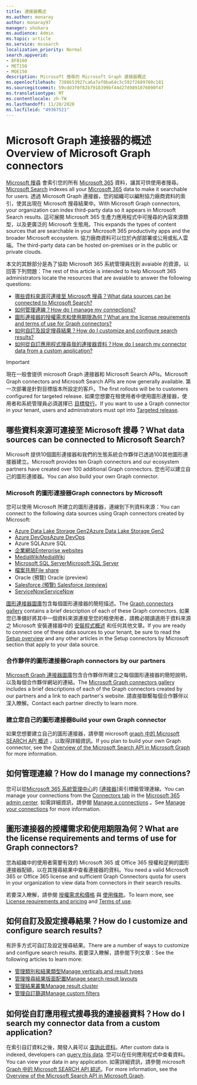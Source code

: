 ```yaml
---
title: 連接器概述
ms.author: monaray
author: monaray97
manager: shohara
ms.audience: Admin
ms.topic: article
ms.service: mssearch
localization_priority: Normal
search.appverid:
- BFB160
- MET150
- MOE150
description: Microsoft 搜尋的 Microsoft Graph 連接器概述
ms.openlocfilehash: 7388653927ca6a7af0ba64c3c592f2689780c181
ms.sourcegitcommit: 59cdd3f0f82b7918399bf44d27d9891076090f4f
ms.translationtype: MT
ms.contentlocale: zh-TW
ms.lasthandoff: 11/20/2020
ms.locfileid: "49367521"
---
```

# <a name="overview-of-microsoft-graph-connectors"></a><span data-ttu-id="1114e-103">Microsoft Graph 連接器的概述</span><span class="sxs-lookup"><span data-stu-id="1114e-103">Overview of Microsoft Graph connectors</span></span>

<span data-ttu-id="1114e-104">[Microsoft 搜尋](https://docs.microsoft.com/microsoftsearch/overview-microsoft-search) 會索引您的所有 [Microsoft 365](https://www.microsoft.com/microsoft-365) 資料，讓其可供使用者搜尋。</span><span class="sxs-lookup"><span data-stu-id="1114e-104">[Microsoft Search](https://docs.microsoft.com/microsoftsearch/overview-microsoft-search) indexes all your [Microsoft 365](https://www.microsoft.com/microsoft-365) data to make it searchable for users.</span></span> <span data-ttu-id="1114e-105">透過 Microsoft Graph 連接器，您的組織可以編制協力廠商資料的索引，使其出現在 Microsoft 搜尋結果中。</span><span class="sxs-lookup"><span data-stu-id="1114e-105">With Microsoft Graph connectors, your organization can index third-party data so it appears in Microsoft Search results.</span></span> <span data-ttu-id="1114e-106">這可展開 Microsoft 365 生產力應用程式中可搜尋的內容來源類型，以及更廣泛的 Microsoft 生態用。</span><span class="sxs-lookup"><span data-stu-id="1114e-106">This expands the types of content sources that are searchable in your Microsoft 365 productivity apps and the broader Microsoft ecosystem.</span></span> <span data-ttu-id="1114e-107">協力廠商資料可以位於內部部署或公用或私人雲端。</span><span class="sxs-lookup"><span data-stu-id="1114e-107">The third-party data can be hosted on-premises or in the public or private clouds.</span></span>

<!---link Microsoft Graph reference in line 19 when we have access to relevant documentation--->

<span data-ttu-id="1114e-108">本文的其餘部分是為了協助 Microsoft 365 系統管理員找到 avaiable 的資源，以回答下列問題：</span><span class="sxs-lookup"><span data-stu-id="1114e-108">The rest of this article is intended to help Microsoft 365 administrators locate the resources that are avaiable to answer the following questions:</span></span>

* [<span data-ttu-id="1114e-109">哪些資料來源可連接至 Microsoft 搜尋？</span><span class="sxs-lookup"><span data-stu-id="1114e-109">What data sources can be connected to Microsoft Search?</span></span>](#what-data-sources-can-be-connected-to-microsoft-search)
* [<span data-ttu-id="1114e-110">如何管理連線？</span><span class="sxs-lookup"><span data-stu-id="1114e-110">How do I manage my connections?</span></span>](#how-do-i-manage-my-connections)
* [<span data-ttu-id="1114e-111">圖形連接器的授權需求和使用期限為何？</span><span class="sxs-lookup"><span data-stu-id="1114e-111">What are the license requirements and terms of use for Graph connectors?</span></span>](#what-are-the-license-requirements-and-terms-of-use-for-graph-connectors)
* [<span data-ttu-id="1114e-112">如何自訂及設定搜尋結果？</span><span class="sxs-lookup"><span data-stu-id="1114e-112">How do I customize and configure search results?</span></span>](#how-do-i-customize-and-configure-search-results)
* [<span data-ttu-id="1114e-113">如何從自訂應用程式搜尋我的連接器資料？</span><span class="sxs-lookup"><span data-stu-id="1114e-113">How do I search my connector data from a custom application?</span></span>](#how-do-i-search-my-connector-data-from-a-custom-application)

<!---Modify to another note that is more accurate--->
> [!IMPORTANT]
> <span data-ttu-id="1114e-114">現在一般會提供 microsoft Graph 連接器和 Microsoft Search APIs。</span><span class="sxs-lookup"><span data-stu-id="1114e-114">Microsoft Graph connectors and Microsoft Search APIs are now generally available.</span></span> <span data-ttu-id="1114e-115">第一次部署是針對目標版本所設定的客戶。</span><span class="sxs-lookup"><span data-stu-id="1114e-115">The first rollouts will be to customers configured for  targeted release.</span></span> <span data-ttu-id="1114e-116">如果您想要在租使用者中使用圖形連接器，使用者和系統管理員必須選擇已 [目標發行](https://docs.microsoft.com/office365/admin/manage/release-options-in-office-365?view=o365-worldwide)。</span><span class="sxs-lookup"><span data-stu-id="1114e-116">If you want to use a Graph connector in your tenant, users and administrators must opt into [Targeted release](https://docs.microsoft.com/office365/admin/manage/release-options-in-office-365?view=o365-worldwide).</span></span>

<!---Add Value, scenario, example, and/or graphic in December updates--->
<!---Probably remove architecture section below
## Architecture

The following architectural diagram of the Microsoft Graph platform shows how Graph connector content flows through content indexing to user results in [Microsoft Search](https://docs.microsoft.com/microsoftsearch/overview-microsoft-search) clients. The rest of this section explains each of the key building blocks in the diagram.

![Diagram: on-premises and cloud-based data is pulled by connectors and indexed by the Microsoft Search API, and then the Microsoft Search service delivers the results to users.](media/connectors-overview/highlevel-connectors.png)
Graph connectors can pull data from cloud-based (SaaS) data sources and on-premises data stores. The above diagram shows connections to only two data sources, but you can add connections to up ten sources per tenant.

The Microsoft Graph Connectors API instantiates one connection per data source. Then, the API indexes and stores the data. Established connections interact with Microsoft Search, so users can get search results.

You can use the Microsoft 365 [admin center](https://admin.microsoft.com) to setup and manage any of the Graph connectors by Microsoft. The admin center has a simple user interface that makes it easy to establish the connection to your data source, and monitor connection status and utilization.

***Edit paragraph below**_
To create a _*connection** to a data source, admins need authenticated access to the data and the entire content repository. The data is fed to the graph connector service for indexing.--->

## <a name="what-data-sources-can-be-connected-to-microsoft-search"></a><span data-ttu-id="1114e-117">哪些資料來源可連接至 Microsoft 搜尋？</span><span class="sxs-lookup"><span data-stu-id="1114e-117">What data sources can be connected to Microsoft Search?</span></span>

<span data-ttu-id="1114e-118">Microsoft 提供10個圖形連接器和我們的生態系統合作夥伴已透過100其他圖形連接器建立。</span><span class="sxs-lookup"><span data-stu-id="1114e-118">Microsoft provides ten Graph connectors and our ecosystem partners have created over 100 additional Graph connectors.</span></span> <span data-ttu-id="1114e-119">您也可以建立自己的圖形連接器。</span><span class="sxs-lookup"><span data-stu-id="1114e-119">You can also build your own Graph connector.</span></span> 

### <a name="graph-connectors-by-microsoft"></a><span data-ttu-id="1114e-120">Microsoft 的圖形連接器</span><span class="sxs-lookup"><span data-stu-id="1114e-120">Graph connectors by Microsoft</span></span>

<span data-ttu-id="1114e-121">您可以使用 Microsoft 所建立的圖形連接器，連線到下列資料來源：</span><span class="sxs-lookup"><span data-stu-id="1114e-121">You can connect to the following data sources using Graph connectors created by Microsoft:</span></span>

<!---Need to add a few links below when docs exist--->
* [<span data-ttu-id="1114e-122">Azure Data Lake Storage Gen2</span><span class="sxs-lookup"><span data-stu-id="1114e-122">Azure Data Lake Storage Gen2</span></span>](azure-data-lake-connector.md)
* [<span data-ttu-id="1114e-123">Azure DevOps</span><span class="sxs-lookup"><span data-stu-id="1114e-123">Azure DevOps</span></span>](azure-devops-connector.md)
* <span data-ttu-id="1114e-124">Azure SQL</span><span class="sxs-lookup"><span data-stu-id="1114e-124">Azure SQL</span></span>
* [<span data-ttu-id="1114e-125">企業網站</span><span class="sxs-lookup"><span data-stu-id="1114e-125">Enterprise websites</span></span>](enterprise-web-connector.md)
* [<span data-ttu-id="1114e-126">MediaWiki</span><span class="sxs-lookup"><span data-stu-id="1114e-126">MediaWiki</span></span>](mediawiki-connector.md)
* [<span data-ttu-id="1114e-127">Microsoft SQL Server</span><span class="sxs-lookup"><span data-stu-id="1114e-127">Microsoft SQL Server</span></span>](MSSQL-connector.md)
* [<span data-ttu-id="1114e-128">檔案共用</span><span class="sxs-lookup"><span data-stu-id="1114e-128">File share</span></span>](fileshare-connector.md)
* <span data-ttu-id="1114e-129">Oracle (預覽) </span><span class="sxs-lookup"><span data-stu-id="1114e-129">Oracle (preview)</span></span>
* [<span data-ttu-id="1114e-130">Salesforce (預覽) </span><span class="sxs-lookup"><span data-stu-id="1114e-130">Salesforce (preview)</span></span>](salesforce-connector.md)
* [<span data-ttu-id="1114e-131">ServiceNow</span><span class="sxs-lookup"><span data-stu-id="1114e-131">ServiceNow</span></span>](servicenow-connector.md)

<span data-ttu-id="1114e-132">[圖形連接器圖庫](connectors-gallery.md)包含每個圖形連接器的簡短描述。</span><span class="sxs-lookup"><span data-stu-id="1114e-132">The [Graph connectors gallery](connectors-gallery.md) contains a brief description of each of these Graph connectors.</span></span> <span data-ttu-id="1114e-133">如果您已準備好將其中一個資料來源連接至您的租使用者，請務必閱讀適用于資料來源之 Microsoft 安裝連接器中的 [安裝程式概述](configure-connector.md) 和任何其他文章。</span><span class="sxs-lookup"><span data-stu-id="1114e-133">If you are ready to connect one of these data sources to your tenant, be sure to read the [Setup overview](configure-connector.md) and any other articles in the Setup connectors by Microsoft section that apply to your data source.</span></span>

### <a name="graph-connectors-by-our-partners"></a><span data-ttu-id="1114e-134">合作夥伴的圖形連接器</span><span class="sxs-lookup"><span data-stu-id="1114e-134">Graph connectors by our partners</span></span>

<span data-ttu-id="1114e-135">[Microsoft Graph 連接器圖庫](connectors-gallery.md)包含合作夥伴所建立之每個圖形連接器的簡短說明，以及每個合作夥伴網站的連結。</span><span class="sxs-lookup"><span data-stu-id="1114e-135">The [Microsoft Graph connectors gallery](connectors-gallery.md) includes a brief descriptions of each of the Graph connectors created by our partners and a link to each partner's website.</span></span> <span data-ttu-id="1114e-136">請直接聯繫每個合作夥伴以深入瞭解。</span><span class="sxs-lookup"><span data-stu-id="1114e-136">Contact each partner directly to learn more.</span></span>

### <a name="build-your-own-graph-connector"></a><span data-ttu-id="1114e-137">建立您自己的圖形連接器</span><span class="sxs-lookup"><span data-stu-id="1114e-137">Build your own Graph connector</span></span>

<span data-ttu-id="1114e-138">如果您想要建立自己的圖形連接器，請參閱 microsoft [graph 中的 Microsoft SEARCH API 概述](https://docs.microsoft.com/graph/search-concept-overview) ，以取得詳細資訊。</span><span class="sxs-lookup"><span data-stu-id="1114e-138">If you plan to build your own Graph connector, see the [Overview of the Microsoft Search API in Microsoft Graph](https://docs.microsoft.com/graph/search-concept-overview) for more information.</span></span>

## <a name="how-do-i-manage-my-connections"></a><span data-ttu-id="1114e-139">如何管理連線？</span><span class="sxs-lookup"><span data-stu-id="1114e-139">How do I manage my connections?</span></span>

<span data-ttu-id="1114e-140">您可以從[Microsoft 365 系統管理中心](https://admin.microsoft.com/)的 [[連接器]](https://admin.microsoft.com/Adminportal/Home#/MicrosoftSearch/Connectors)索引標籤管理連線。</span><span class="sxs-lookup"><span data-stu-id="1114e-140">You can manage your connections from the [Connectors tab](https://admin.microsoft.com/Adminportal/Home#/MicrosoftSearch/Connectors) in the [Microsoft 365 admin center](https://admin.microsoft.com/).</span></span> <span data-ttu-id="1114e-141">如需詳細資訊，請參閱 [Manage a connections](manage-connector.md) 。</span><span class="sxs-lookup"><span data-stu-id="1114e-141">See [Manage your connections](manage-connector.md) for more information.</span></span>

## <a name="what-are-the-license-requirements-and-terms-of-use-for-graph-connectors"></a><span data-ttu-id="1114e-142">圖形連接器的授權需求和使用期限為何？</span><span class="sxs-lookup"><span data-stu-id="1114e-142">What are the license requirements and terms of use for Graph connectors?</span></span>

<span data-ttu-id="1114e-143">您為組織中的使用者需要有效的 Microsoft 365 或 Office 365 授權和足夠的圖形連接器配額，以在其搜尋結果中查看連接器的資料。</span><span class="sxs-lookup"><span data-stu-id="1114e-143">You need a valid Microsoft 365 or Office 365 license and sufficient Graph Connectors quota for users in your organization to view data from connectors in their search results.</span></span>

<span data-ttu-id="1114e-144">若要深入瞭解，請參閱 [授權需求和價格](licensing.md) 與 [使用條款](terms-of-use.md)。</span><span class="sxs-lookup"><span data-stu-id="1114e-144">To learn more, see [License requirements and pricing](licensing.md) and [Terms of use](terms-of-use.md).</span></span>

## <a name="how-do-i-customize-and-configure-search-results"></a><span data-ttu-id="1114e-145">如何自訂及設定搜尋結果？</span><span class="sxs-lookup"><span data-stu-id="1114e-145">How do I customize and configure search results?</span></span>

<span data-ttu-id="1114e-146">有許多方式可自訂及設定搜尋結果。</span><span class="sxs-lookup"><span data-stu-id="1114e-146">There are a number of ways to customize and configure search results.</span></span> <span data-ttu-id="1114e-147">若要深入瞭解，請參閱下列文章：</span><span class="sxs-lookup"><span data-stu-id="1114e-147">See the following articles to learn more:</span></span>

* [<span data-ttu-id="1114e-148">管理類別和結果類型</span><span class="sxs-lookup"><span data-stu-id="1114e-148">Manage verticals and result types</span></span>](customize-search-page.md)
* [<span data-ttu-id="1114e-149">管理搜尋結果版面配置</span><span class="sxs-lookup"><span data-stu-id="1114e-149">Manage search result layouts</span></span>](customize-results-layout.md)
* [<span data-ttu-id="1114e-150">管理結果叢集</span><span class="sxs-lookup"><span data-stu-id="1114e-150">Manage result cluster</span></span>](result-cluster.md)
* [<span data-ttu-id="1114e-151">管理自訂篩選</span><span class="sxs-lookup"><span data-stu-id="1114e-151">Manage custom filters</span></span>](custom-filters.md)

## <a name="how-do-i-search-my-connector-data-from-a-custom-application"></a><span data-ttu-id="1114e-152">如何從自訂應用程式搜尋我的連接器資料？</span><span class="sxs-lookup"><span data-stu-id="1114e-152">How do I search my connector data from a custom application?</span></span>

<span data-ttu-id="1114e-153">在索引自訂資料之後，開發人員可以 [查詢此資料](https://docs.microsoft.com/graph/search-concept-custom-types)。</span><span class="sxs-lookup"><span data-stu-id="1114e-153">After custom data is indexed, developers can [query this data](https://docs.microsoft.com/graph/search-concept-custom-types).</span></span> <span data-ttu-id="1114e-154">您可以在任何應用程式中查看資料。</span><span class="sxs-lookup"><span data-stu-id="1114e-154">You can view your data in any application.</span></span> <span data-ttu-id="1114e-155">如需詳細資訊，請參閱 microsoft [Graph 中的 Microsoft SEARCH API 綜述](https://docs.microsoft.com/graph/search-concept-overview)。</span><span class="sxs-lookup"><span data-stu-id="1114e-155">For more information, see the [Overview of the Microsoft Search API in Microsoft Graph](https://docs.microsoft.com/graph/search-concept-overview).</span></span>
